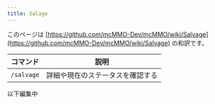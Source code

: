 ```yaml
---
title: Salage
---
```


このページは [https://github.com/mcMMO-Dev/mcMMO/wiki/Salvage](https://github.com/mcMMO-Dev/mcMMO/wiki/Salvage) の和訳です。

|コマンド|説明|
|:------:|:--:|
|`/salvage`|詳細や現在のステータスを確認する|

以下編集中
